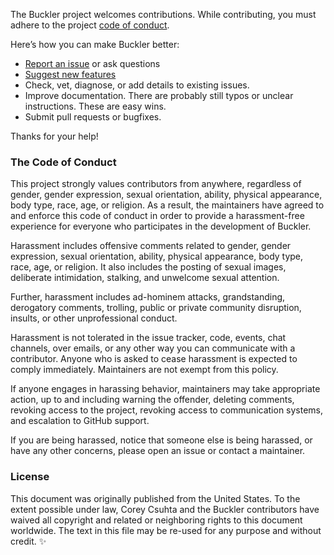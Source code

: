 The Buckler project welcomes contributions. While contributing, you must adhere to the project [code of conduct](#the-code-of-conduct).

Here’s how you can make Buckler better:

  - [Report an issue](https://github.com/csuhta/buckler/issues/new) or ask questions
  - [Suggest new features](https://github.com/threespot/csuhta/buckler/new)
  - Check, vet, diagnose, or add details to existing issues.
  - Improve documentation. There are probably still typos or unclear instructions. These are easy wins.
  - Submit pull requests or bugfixes.

Thanks for your help!

### The Code of Conduct

This project strongly values contributors from anywhere, regardless of gender, gender expression, sexual orientation, ability, physical appearance, body type, race, age, or religion. As a result, the maintainers have agreed to and enforce this code of conduct in order to provide a harassment-free experience for everyone who participates in the development of Buckler.

Harassment includes offensive comments related to gender, gender expression, sexual orientation, ability, physical appearance, body type, race, age, or religion. It also includes the posting of sexual images, deliberate intimidation, stalking, and unwelcome sexual attention.

Further, harassment includes ad-hominem attacks, grandstanding, derogatory comments, trolling, public or private community disruption, insults, or other unprofessional conduct.

Harassment is not tolerated in the issue tracker, code, events, chat channels, over emails, or any other way you can communicate with a contributor. Anyone who is asked to cease harassment is expected to comply immediately. Maintainers are not exempt from this policy.

If anyone engages in harassing behavior, maintainers may take appropriate action, up to and including warning the offender, deleting comments, revoking access to the project, revoking access to communication systems, and escalation to GitHub support.

If you are being harassed, notice that someone else is being harassed, or have any other concerns, please open an issue or contact a maintainer.

### License

This document was originally published from the United States. To the extent possible under law, Corey Csuhta and the Buckler contributors have waived all copyright and related or neighboring rights to this document worldwide. The text in this file may be re-used for any purpose and without credit. ✨
